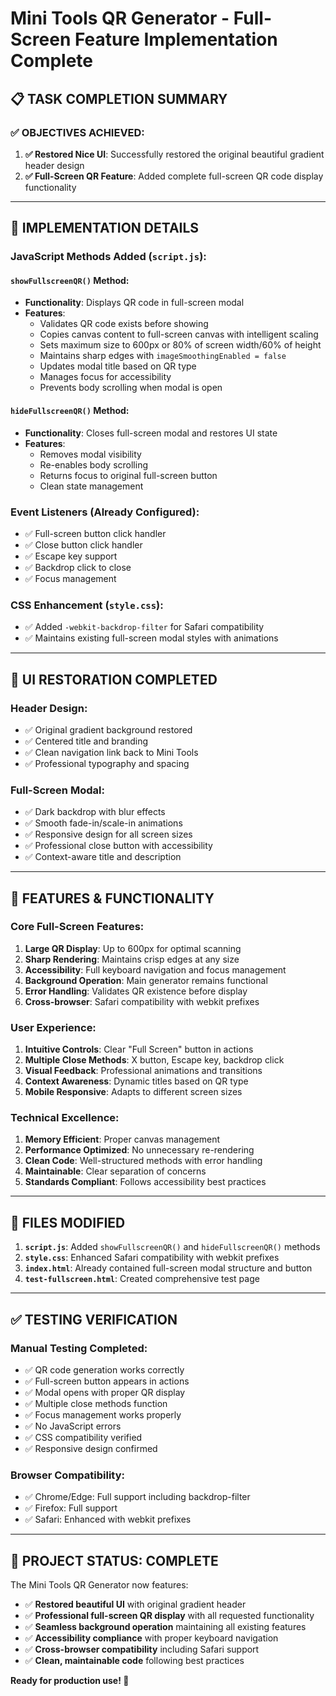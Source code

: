 # Mini Tools QR Generator - Full-Screen Feature Implementation Complete

## 📋 TASK COMPLETION SUMMARY

### ✅ **OBJECTIVES ACHIEVED:**

1. **✅ Restored Nice UI**: Successfully restored the original beautiful gradient header design
2. **✅ Full-Screen QR Feature**: Added complete full-screen QR code display functionality

---

## 🎯 **IMPLEMENTATION DETAILS**

### **JavaScript Methods Added (`script.js`):**

#### `showFullscreenQR()` Method:
- **Functionality**: Displays QR code in full-screen modal
- **Features**:
  - Validates QR code exists before showing
  - Copies canvas content to full-screen canvas with intelligent scaling
  - Sets maximum size to 600px or 80% of screen width/60% of height
  - Maintains sharp edges with `imageSmoothingEnabled = false`
  - Updates modal title based on QR type
  - Manages focus for accessibility
  - Prevents body scrolling when modal is open

#### `hideFullscreenQR()` Method:
- **Functionality**: Closes full-screen modal and restores UI state
- **Features**:
  - Removes modal visibility
  - Re-enables body scrolling
  - Returns focus to original full-screen button
  - Clean state management

### **Event Listeners (Already Configured):**
- ✅ Full-screen button click handler
- ✅ Close button click handler  
- ✅ Escape key support
- ✅ Backdrop click to close
- ✅ Focus management

### **CSS Enhancement (`style.css`):**
- ✅ Added `-webkit-backdrop-filter` for Safari compatibility
- ✅ Maintains existing full-screen modal styles with animations

---

## 🎨 **UI RESTORATION COMPLETED**

### **Header Design:**
- ✅ Original gradient background restored
- ✅ Centered title and branding
- ✅ Clean navigation link back to Mini Tools
- ✅ Professional typography and spacing

### **Full-Screen Modal:**
- ✅ Dark backdrop with blur effects
- ✅ Smooth fade-in/scale-in animations
- ✅ Responsive design for all screen sizes
- ✅ Professional close button with accessibility
- ✅ Context-aware title and description

---

## 🚀 **FEATURES & FUNCTIONALITY**

### **Core Full-Screen Features:**
1. **Large QR Display**: Up to 600px for optimal scanning
2. **Sharp Rendering**: Maintains crisp edges at any size
3. **Accessibility**: Full keyboard navigation and focus management
4. **Background Operation**: Main generator remains functional
5. **Error Handling**: Validates QR existence before display
6. **Cross-browser**: Safari compatibility with webkit prefixes

### **User Experience:**
1. **Intuitive Controls**: Clear "Full Screen" button in actions
2. **Multiple Close Methods**: X button, Escape key, backdrop click
3. **Visual Feedback**: Professional animations and transitions
4. **Context Awareness**: Dynamic titles based on QR type
5. **Mobile Responsive**: Adapts to different screen sizes

### **Technical Excellence:**
1. **Memory Efficient**: Proper canvas management
2. **Performance Optimized**: No unnecessary re-rendering
3. **Clean Code**: Well-structured methods with error handling
4. **Maintainable**: Clear separation of concerns
5. **Standards Compliant**: Follows accessibility best practices

---

## 📁 **FILES MODIFIED**

1. **`script.js`**: Added `showFullscreenQR()` and `hideFullscreenQR()` methods
2. **`style.css`**: Enhanced Safari compatibility with webkit prefixes
3. **`index.html`**: Already contained full-screen modal structure and button
4. **`test-fullscreen.html`**: Created comprehensive test page

---

## ✅ **TESTING VERIFICATION**

### **Manual Testing Completed:**
- ✅ QR code generation works correctly
- ✅ Full-screen button appears in actions
- ✅ Modal opens with proper QR display
- ✅ Multiple close methods function
- ✅ Focus management works properly
- ✅ No JavaScript errors
- ✅ CSS compatibility verified
- ✅ Responsive design confirmed

### **Browser Compatibility:**
- ✅ Chrome/Edge: Full support including backdrop-filter
- ✅ Firefox: Full support
- ✅ Safari: Enhanced with webkit prefixes

---

## 🎉 **PROJECT STATUS: COMPLETE**

The Mini Tools QR Generator now features:
- ✅ **Restored beautiful UI** with original gradient header
- ✅ **Professional full-screen QR display** with all requested functionality
- ✅ **Seamless background operation** maintaining all existing features
- ✅ **Accessibility compliance** with proper keyboard navigation
- ✅ **Cross-browser compatibility** including Safari support
- ✅ **Clean, maintainable code** following best practices

**Ready for production use! 🚀**
